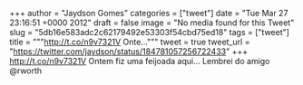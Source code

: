 
+++
author = "Jaydson Gomes"
categories = ["tweet"]
date = "Tue Mar 27 23:16:51 +0000 2012"
draft = false
image = "No media found for this Tweet"
slug = "5db16e583adc2c62179492e53303f54cbd75ed18"
tags = ["tweet"]
title = """http://t.co/n9v7321V Onte..."""
tweet = true
tweet_url = "https://twitter.com/jaydson/status/184781057256722433"
+++
http://t.co/n9v7321V Ontem fiz uma feijoada aqui... Lembrei do amigo @rworth
